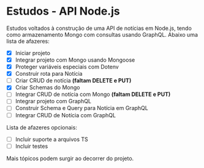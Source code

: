 # Estudos - API Node.js

Estudos voltados à construção de uma API de notícias em Node.js, tendo como armazenamento Mongo com consultas usando GraphQL. Abaixo uma lista de afazeres:

- [x] Iniciar projeto
- [x] Integrar projeto com Mongo usando Mongoose
- [x] Proteger variáveis especiais com Dotenv
- [x] Construir rota para Notícia
- [ ] Criar CRUD de notícia **(faltam DELETE e PUT)**
- [x] Criar Schemas do Mongo
- [ ] Integrar CRUD de notícia com Mongo **(faltam DELETE e PUT)**
- [ ] Integrar projeto com GraphQL
- [ ] Construir Schema e Query para Notícia em GraphQL
- [ ] Integrar CRUD de Notícia com GraphQL

Lista de afazeres opcionais:

- [ ] Incluir suporte a arquivos TS
- [ ] Incluir testes

Mais tópicos podem surgir ao decorrer do projeto.
